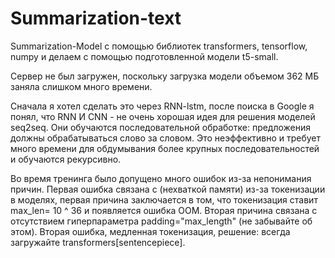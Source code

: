 # Summarization-text

Summarization-Model с помощью библиотек transformers, tensorflow, numpy и делаем с помощью подготовленной модели t5-small.

Сервер не был загружен, поскольку загрузка модели объемом 362 МБ заняла слишком много времени.

Сначала я хотел сделать это через RNN-lstm, после поиска в Google я понял, что RNN И CNN - не очень хорошая идея для решения моделей seq2seq. Они обучаются последовательной обработке: предложения должны обрабатываться слово за словом. Это неэффективно и требует много времени для обдумывания более крупных последовательностей и обучаются рекурсивно.

Во время тренинга было допущено много ошибок из-за непонимания причин. Первая ошибка связана с (нехваткой памяти) из-за токенизации в моделях, первая причина заключается в том, что токенизация ставит max_len= 10 ^ 36 и появляется ошибка OOM. Вторая причина связана с отсутствием гиперпараметра padding="max_length" (не забывайте об этом). Вторая ошибка, медленная токенизация, решение: всегда загружайте transformers[sentencepiece].
